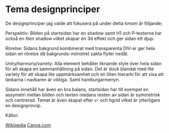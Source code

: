 Tema designprinciper
=========================

De designprinciper jag valde att fokusera på under detta kmom är följande;

Perspektiv: Bilden på startsidan har en shadow samt H1 och P-texterna har också en liten shadow vilket skapar en 3d effekt och ger sidan ett djup.

Rörelse: Sidans bakgrund kombinerat med transparenta DIV-ar ger hela sidan en rörelse då bakgrunds-mönstret sakta flyter nedåt.

Unity/harmony/variety: Alla element behåller liknande style över hela sidan för att skapa en sammanhållning på sidan. Det är dock blandat med lite variety
för att skapa lite uppmärksamhet och en liiten hierarki för att visa att länkarna i navbaren är viktiga. Samt hamburgarmenyn.

Sidans innehåll har även en bra balans, startsidan har till exempel en assymetri mellan bilden och texten medans resten av sidan är symmetrisk och centrerad.
Temat är även skapat efter v- och hgrid vilket är ytterligare en designprincip.

Källor:

[Wikipedia](https://en.wikipedia.org/wiki/Visual_design_elements_and_principles)     [Canva.com](https://www.canva.com/learn/design-elements-principles/)
